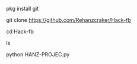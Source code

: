 pkg install git


git clone https://github.com/Rehanzcraker/Hack-fb

cd Hack-fb

ls

python HANZ-PROJEC.py
